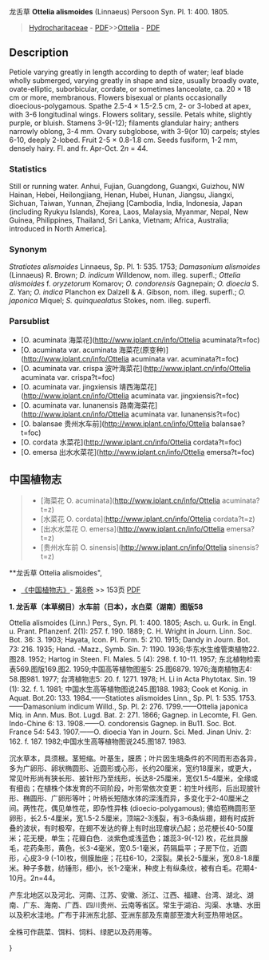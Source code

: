 龙舌草 **Ottelia alismoides** (Linnaeus) Persoon Syn. Pl. 1: 400. 1805.

> [Hydrocharitaceae](http://www.iplant.cn/info/Hydrocharitaceae?t=foc) - [PDF](http://www.iplant.cn/foc/pdf/Hydrocharitaceae.pdf)>>[Ottelia](http://www.iplant.cn/info/Ottelia?t=foc) - [PDF](http://www.iplant.cn/foc/pdf/Ottelia.pdf)

## Description

Petiole varying greatly in length according to depth of water; leaf blade wholly submerged, varying greatly in shape and size, usually broadly ovate, ovate-elliptic, suborbicular, cordate, or sometimes lanceolate, ca. 20 × 18 cm or more, membranous. Flowers bisexual or plants occasionally dioecious-polygamous. Spathe 2.5-4 × 1.5-2.5 cm, 2- or 3-lobed at apex, with 3-6 longitudinal wings. Flowers solitary, sessile. Petals white, slightly purple, or bluish. Stamens 3-9(-12); filaments glandular hairy; anthers narrowly oblong, 3-4 mm. Ovary subglobose, with 3-9(or 10) carpels; styles 6-10, deeply 2-lobed. Fruit 2-5 × 0.8-1.8 cm. Seeds fusiform, 1-2 mm, densely hairy. Fl. and fr. Apr-Oct. 2*n* = 44.

### Statistics
Still or running water. Anhui, Fujian, Guangdong, Guangxi, Guizhou, NW Hainan, Hebei, Heilongjiang, Henan, Hubei, Hunan, Jiangsu, Jiangxi, Sichuan, Taiwan, Yunnan, Zhejiang [Cambodia, India, Indonesia, Japan (including Ryukyu Islands), Korea, Laos, Malaysia, Myanmar, Nepal, New Guinea, Philippines, Thailand, Sri Lanka, Vietnam; Africa, Australia; introduced in North America].

### Synonym
*Stratiotes alismoides* Linnaeus, Sp. Pl. 1: 535. 1753; *Damasonium alismoides* (Linnaeus) R. Brown; *D. indicum* Willdenow, nom. illeg. superfl.; *Ottelia alismoides* f. *oryzetorum* Komarov; *O. condorensis* Gagnepain; *O. dioecia* S. Z. Yan; *O. indica* Planchon ex Dalzell & A. Gibson, nom. illeg. superfl.; *O. japonica* Miquel; *S. quinquealatus* Stokes, nom. illeg. superfl.

### Parsublist

* [O.  acuminata  海菜花](http://www.iplant.cn/info/Ottelia acuminata?t=foc)
* [O.  acuminata var. acuminata  海菜花(原变种)](http://www.iplant.cn/info/Ottelia acuminata var. acuminata?t=foc)
* [O.  acuminata var. crispa  波叶海菜花](http://www.iplant.cn/info/Ottelia acuminata var. crispa?t=foc)
* [O.  acuminata var. jingxiensis  靖西海菜花](http://www.iplant.cn/info/Ottelia acuminata var. jingxiensis?t=foc)
* [O.  acuminata var. lunanensis  路南海菜花](http://www.iplant.cn/info/Ottelia acuminata var. lunanensis?t=foc)
* [O.  balansae  贵州水车前](http://www.iplant.cn/info/Ottelia balansae?t=foc)
* [O.  cordata  水菜花](http://www.iplant.cn/info/Ottelia cordata?t=foc)
* [O.  emersa  出水水菜花](http://www.iplant.cn/info/Ottelia emersa?t=foc)

## 中国植物志

> * [海菜花  O.  acuminata](http://www.iplant.cn/info/Ottelia acuminata?t=z)
> * [水菜花  O.  cordata](http://www.iplant.cn/info/Ottelia cordata?t=z)
> * [出水水菜花  O.  emersa](http://www.iplant.cn/info/Ottelia emersa?t=z)
> * [贵州水车前  O.  sinensis](http://www.iplant.cn/info/Ottelia sinensis?t=z)

**龙舌草 Ottelia alismoides",

* [《中国植物志》](http://www.iplant.cn/frps)- [第8卷](http://www.iplant.cn/frps/vol/8) >> 153页 [PDF](http://www.iplant.cn/frps/pdf/8/153.pdf)

**1. 龙舌草（本草纲目）水车前（日本），水白菜（湖南）图版58**

Ottelia alismoides (Linn.) Pers., Syn. Pl. 1: 400. 1805; Asch. u. Gurk. in Engl. u. Prant. Pflanzenf. 2(1): 257. f. 190. 1889; C. H. Wright in Journ. Linn. Soc. Bot. 36: 3. 1903; Hayata, Icon. Pl. Form. 5: 210. 1915; Dandy in Journ. Bot. 73: 216. 1935; Hand. -Mazz., Symb. Sin. 7: 1190. 1936;华东水生维管束植物22.图28. 1952; Hartog in Steen. Fl. Males. 5 (4): 298. f. 10-11. 1957; 东北植物检索表569.图版169.图2. 1959;中国高等植物图鉴5: 25.图6879. 1976;海南植物志4: 58.图981. 1977; 台湾植物志5: 20. f. 1271. 1978; H. Li in Acta Phytotax. Sin. 19 (1): 32. f. 1. 1981; 中国水生高等植物图说245.图188. 1983; Cook et Konig. in Aquat. Bot.20: 133. 1984.——Statiotes alismoides Linn., Sp. Pl. 1: 535. 1753. ——Damasonium indicum Willd., Sp. Pl. 2: 276. 1799.——Ottelia japonica Miq. in Ann. Mus. Bot. Lugd. Bat. 2: 271. 1866; Gagnep. in Lecomte, Fl. Gen. Indo-Chine 6: 13. 1908.——O. condorensis Gagnep. in Bu11. Soc. Bot. France 54: 543. 1907.——O. dioecia Yan in Journ. Sci. Med. Jinan Univ. 2: 162. f. 187. 1982;中国水生高等植物图说245.图187. 1983.

沉水草本，具须根。茎短缩。叶基生，膜质；叶片因生境条件的不同而形态各异，多为广卵形、卵状椭圆形、近圆形或心形，长约20厘米，宽约18厘米，或更大，常见叶形尚有狭长形、披针形乃至线形，长达8-25厘米，宽仅1.5-4厘米，全缘或有细齿；在植株个体发育的不同阶段，叶形常依次变更：初生叶线形，后出现披针形、椭圆形、广卵形等叶；叶柄长短随水体的深浅而异，多变化于2-40厘米之间。两性花，偶见单性花，即杂性异株 (dioecio-polygamous); 佛焰苞椭圆形至卵形，长2.5-4厘米，宽1.5-2.5厘米，顶端2-3浅裂，有3-6条纵翅，翅有时成折叠的波状，有时极窄，在翅不发达的脊上有时出现瘤状凸起；总花梗长40-50厘米；花无梗，单生；花瓣白色．淡紫色或浅蓝色；雄蕊3-9(-12) 枚，花丝具腺毛，花药条形，黄色，长3-4毫米，宽0.5-1毫米，药隔扁平；子房下位，近圆形，心皮3-9 (-10)枚，侧膜胎座；花柱6-10，2深裂。果长2-5厘米，宽0.8-1.8厘米。种子多数，纺锤形，细小，长1-2毫米，种皮上有纵条纹，被有白毛。花期4-10月。2n=44。

产东北地区以及河北、河南、江苏、安徽、浙江、江西、福建、台湾、湖北、湖南、广东、海南、广西、四川贵州、云南等省区。常生于湖泊、沟渠、水塘、水田以及积水洼地。广布于非洲东北部、亚洲东部及东南部至澳大利亚热带地区。

全株可作蔬菜、饵料、饲料、绿肥以及药用等。

}